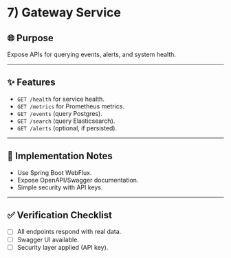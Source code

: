 # 7) Gateway Service

## 🌐 Purpose
Expose APIs for querying events, alerts, and system health.

---

## ✨ Features
- `GET /health` for service health.
- `GET /metrics` for Prometheus metrics.
- `GET /events` (query Postgres).
- `GET /search` (query Elasticsearch).
- `GET /alerts` (optional, if persisted).

---

## 🔧 Implementation Notes
- Use Spring Boot WebFlux.
- Expose OpenAPI/Swagger documentation.
- Simple security with API keys.

---

## ✅ Verification Checklist
- [ ] All endpoints respond with real data.
- [ ] Swagger UI available.
- [ ] Security layer applied (API key).
